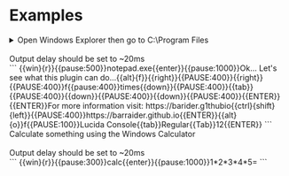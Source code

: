 # Examples

<details>
<summary>Open Windows Explorer then go to C:\Program Files</summary>
<br>
  Output delay should be set to ~20ms<br>
  ```
  {{win}{e}}{{pause:400}}{{alt}{d}}c:\Program Files\{{enter}}
  
  <summary>Open Notepad and change settings</summary>
  </details>
<br>
  Output delay should be set to ~20ms<br>
  ```
  {{win}{r}}{{pause:500}}notepad.exe{{enter}}{{pause:1000}}Ok... Let's see what this plugin can do...{{alt}{f}}{{right}}{{PAUSE:400}}{{right}}{{PAUSE:400}}f{{pause:400}}times{{down}}{{PAUSE:400}}{{tab}}{{PAUSE:400}}{{down}}{{PAUSE:400}}{{down}}{{PAUSE:400}}{{ENTER}}{{ENTER}}For more information visit: https://barider.g1thubio{{ctrl}{shift}{left}}{{PAUSE:400}}https://barraider.github.io{{ENTER}}{{alt}{o}}f{{PAUSE:100}}Lucida Console{{tab}}Regular{{Tab}}12{{ENTER}}
  ```
</details>

<summary>Calculate something using the Windows Calculator</summary>
<br>
  Output delay should be set to ~20ms<br>
  ```
  {{win}{r}}{{pause:300}}calc{{enter}}{{pause:1000}}1*2*3*4*5=
  ```
</details>
